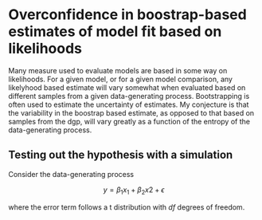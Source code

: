 # Overconfidence in boostrap-based estimates of model fit based on likelihoods

Many measure used to evaluate models are based in some way on likelihoods. For a given model, or for a given model comparison, any likelyhood based estimate will vary somewhat when evaluated based on different samples from a given data-generating process. Bootstrapping is often used to estimate the uncertainty of estimates. My conjecture is that the variability in the boostrap based estimate, as opposed to that based on samples from the dgp, will vary greatly as a function of the entropy of the data-generating process.

## Testing out the hypothesis with a simulation

Consider the data-generating process

$$y = \beta_1 x_1 + \beta_2 x2 + \epsilon$$

where the error term follows a t distribution with *df* degrees of freedom. 